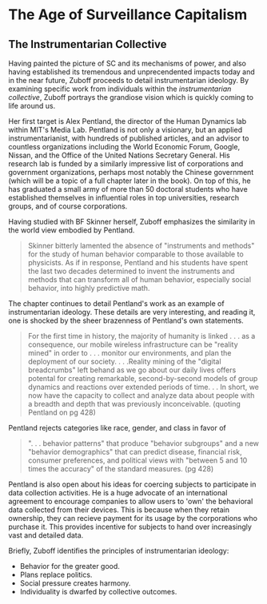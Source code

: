 # The Age of Surveillance Capitalism
## The Instrumentarian Collective

Having painted the picture of SC and its mechanisms of power, and also having established its tremendous and unprecendented impacts today and in the near future, Zuboff proceeds to detail instrumentarian ideology. By examining specific work from individuals within the *instrumentarian collective*, Zuboff portrays the grandiose vision which is quickly coming to life around us.

Her first target is Alex Pentland, the director of the Human Dynamics lab within MIT's Media Lab. Pentland is not only a visionary, but an applied instrumentarianist, with hundreds of published articles, and an advisor to countless organizations including the World Economic Forum, Google, Nissan, and the Office of the United Nations Secretary General. His research lab is funded by a similarly impressive list of corporations and government organizations, perhaps most notably the Chinese government (which will be a topic of a full chapter later in the book). On top of this, he has graduated a small army of more than 50 doctoral students who have established themselves in influential roles in top universities, research groups, and of course corporations.

Having studied with BF Skinner herself, Zuboff emphasizes the similarity in the world view embodied by Pentland.
> Skinner bitterly lamented the absence of "instruments and methods" for the study of human behavior comparable to those available to physicists. As if in response, Pentland and his students have spent the last two decades determined to invent the instruments and methods that can transform all of human behavior, especially social behavior, into highly predictive math.

The chapter continues to detail Pentland's work as an example of instrumentarian ideology. These details are very interesting, and reading it, one is shocked by the sheer brazenness of Pentland's own statements.
> For the first time in history, the majority of humanity is linked . . . as a consequence, our mobile wireless infrastructure can be "reality mined" in order to . . . monitor our environments, and plan the deployment of our society. . . .Reality mining of the "digital breadcrumbs" left behand as we go about our daily lives offers potental for creating remarkable, second-by-second models of group dynamics and reactions over extended periods of time. . . In short, we now have the capacity to collect and analyze data about people with a breadth and depth that was previously inconceivable. (quoting Pentland on pg 428)

Pentland rejects categories like race, gender, and class in favor of 
> ". . . behavior patterns" that produce "behavior subgroups" and a new "behavior demographics" that can predict disease, financial risk, consumer preferences, and political views with "between 5 and 10 times the accuracy" of the standard measures. (pg 428)

Pentland is also open about his ideas for coercing subjects to participate in data collection activities. He is a huge advocate of an international agreement to encourage companies to allow users to 'own' the behavioral data collected from their devices. This is because when they retain ownership, they can recieve payment for its usage by the corporations who purchase it. This provides incentive for subjects to hand over increasingly vast and detailed data.

Briefly, Zuboff identifies the principles of instrumentarian ideology:

- Behavior for the greater good.
- Plans replace politics.
- Social pressure creates harmony.
- Individuality is dwarfed by collective outcomes.


